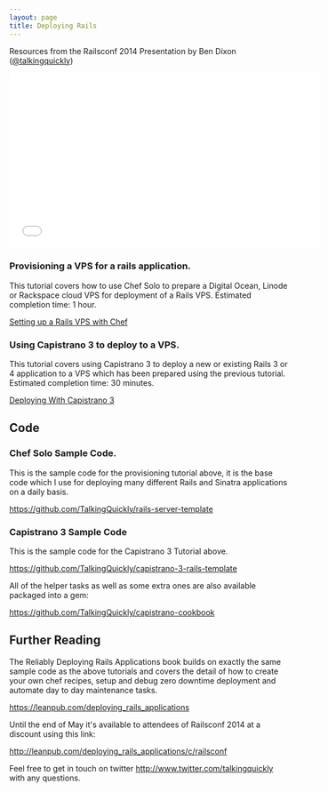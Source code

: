 ```yaml
---
layout: page
title: Deploying Rails
---
```


Resources from the Railsconf 2014 Presentation by Ben Dixon ([@talkingquickly](http://www.twitter.com/talkingquickly))

<iframe width="560" height="315" src="//www.youtube.com/embed/hTofBnxyBUU" frameborder="0" allowfullscreen></iframe>

### Provisioning a VPS for a rails application. 

This tutorial covers how to use Chef Solo to prepare a Digital Ocean, Linode or Rackspace cloud VPS for deployment of a Rails VPS. Estimated completion time: 1 hour.

[Setting up a Rails VPS with Chef](/2013/09/using-chef-to-provision-a-rails-and-postgres-server/)

### Using Capistrano 3 to deploy to a VPS. 

This tutorial covers using Capistrano 3 to deploy a new or existing Rails 3 or 4 application to a VPS which has been prepared using the previous tutorial. Estimated completion time: 30 minutes.

[Deploying With Capistrano 3](/2014/01/deploying-rails-apps-to-a-vps-with-capistrano-v3/)

## Code

### Chef Solo Sample Code.

This is the sample code for the provisioning tutorial above, it is the base code which I use for deploying many different Rails and Sinatra applications on a daily basis.

<https://github.com/TalkingQuickly/rails-server-template>

### Capistrano 3 Sample Code

This is the sample code for the Capistrano 3 Tutorial above.

<https://github.com/TalkingQuickly/capistrano-3-rails-template>

All of the helper tasks as well as some extra ones are also available packaged into a gem:

<https://github.com/TalkingQuickly/capistrano-cookbook>

## Further Reading

The Reliably Deploying Rails Applications book builds on exactly the same sample code as the above tutorials and covers the detail of how to create your own chef recipes, setup and debug zero downtime deployment and automate day to day maintenance tasks.

<https://leanpub.com/deploying_rails_applications>

Until the end of May it's available to attendees of Railsconf 2014 at a discount using this link:

<http://leanpub.com/deploying_rails_applications/c/railsconf>

Feel free to get in touch on twitter <http://www.twitter.com/talkingquickly> with any questions.